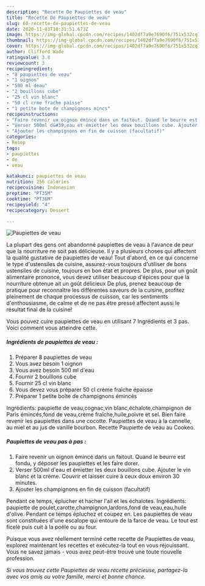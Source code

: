 ```yaml
---
description: "Recette De Paupiettes de veau"
title: "Recette De Paupiettes de veau"
slug: 60-recette-de-paupiettes-de-veau
date: 2020-11-03T10:31:51.673Z
image: https://img-global.cpcdn.com/recipes/1402df7a9e7690f6/751x532cq70/paupiettes-de-veau-photo-principale-de-la-recette.jpg
thumbnail: https://img-global.cpcdn.com/recipes/1402df7a9e7690f6/751x532cq70/paupiettes-de-veau-photo-principale-de-la-recette.jpg
cover: https://img-global.cpcdn.com/recipes/1402df7a9e7690f6/751x532cq70/paupiettes-de-veau-photo-principale-de-la-recette.jpg
author: Clifford Wade
ratingvalue: 3.8
reviewcount: 3
recipeingredient:
- "8 paupiettes de veau"
- "1 oignon"
- "500 ml deau"
- "2 bouillons cube"
- "25 cl vin blanc"
- "50 cl crme frache paisse"
- "1 petite bote de champignons mincs"
recipeinstructions:
- "Faire revenir un oignon émincé dans un faitout. Quand le beurre est fondu, y déposer les paupiettes et les faire dorer."
- "Verser 500ml d&#39;eau et émietter les deux bouillons cube. Ajouter le vin blanc et la crème. Couvrir et laisser cuire à ceux doux environ 30 minutes."
- "Ajouter les champignons en fin de cuisson (facultatif)"
categories:
- Resep
tags:
- paupiettes
- de
- veau

katakunci: paupiettes de veau 
nutrition: 256 calories
recipecuisine: Indonesian
preptime: "PT35M"
cooktime: "PT36M"
recipeyield: "4"
recipecategory: Dessert

---
```



![Paupiettes de veau](https://img-global.cpcdn.com/recipes/1402df7a9e7690f6/751x532cq70/paupiettes-de-veau-photo-principale-de-la-recette.jpg)

La plupart des gens ont abandonné paupiettes de veau à l'avance de peur que la nourriture ne soit pas délicieuse. Il y a plusieurs choses qui affectent la qualité gustative de paupiettes de veau! Tout d'abord, en ce qui concerne le type d'ustensiles de cuisine, assurez-vous toujours d'utiliser de bons ustensiles de cuisine, toujours en bon état et propres. De plus, pour un goût alimentaire prononcé, vous devez utiliser beaucoup d'épices pour que la nourriture obtenue ait un goût délicieux De plus, prenez beaucoup de pratique pour reconnaître les différentes saveurs de la cuisine, profitez pleinement de chaque processus de cuisson, car les sentiments d'enthousiasme, de calme et de ne pas être pressé affectent aussi le résultat final de la cuisine!

<!--inarticleads1-->

Vous pouvez cuire paupiettes de veau en utilisant 7 Ingrédients et 3 pas. Voici comment vous atteindre cette.

##### Ingrédients de paupiettes de veau :

1. Préparer 8 paupiettes de veau
1. Vous avez besoin 1 oignon
1. Vous avez besoin 500 ml d&#39;eau
1. Fournir 2 bouillons cube
1. Fournir 25 cl vin blanc
1. Vous devez vous préparer 50 cl crème fraîche épaisse
1. Préparer 1 petite boîte de champignons émincés


Ingrédients: paupiette de veau,cognac,vin blanc,échalote,champignon de Paris émincés,fond de veau,crème fraîche,huile,poivre et sel. Bien faire revenir les paupiettes dans une cocotte. Paupiettes de veau à la cannelle, au miel et au jus de vanille bourbon. Recette Paupiette de veau au Cookeo. 

<!--inarticleads2-->

##### Paupiettes de veau pas à pas :

1. Faire revenir un oignon émincé dans un faitout. Quand le beurre est fondu, y déposer les paupiettes et les faire dorer.
1. Verser 500ml d&#39;eau et émietter les deux bouillons cube. Ajouter le vin blanc et la crème. Couvrir et laisser cuire à ceux doux environ 30 minutes.
1. Ajouter les champignons en fin de cuisson (facultatif)


Pendant ce temps, éplucher et hacher l&#39;ail et les échalotes. Ingrédients: paupiette de poulet,carotte,champignon,lardons,fond de veau,eau,huile d&#39;olive. Pendant ce temps épluchez et coupez en. Les paupiettes de veau sont constituées d&#39;une escalope qui entoure de la farce de veau. Le tout est ficelé puis cuit à la poêle ou au four. 

<!--inarticleads1-->

<p>
Puisque vous avez réellement terminé cette recette de Paupiettes de veau, explorez maintenant les recettes et exécutez-la tout en vous réjouissant. Vous ne savez jamais - vous avez peut-être trouvé une toute nouvelle profession.
</p>

<p>
<i>Si vous trouvez cette Paupiettes de veau recette précieuse, partagez-la avec vos amis ou votre famille, merci et bonne chance.</i>
</p>
